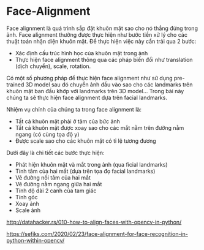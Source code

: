 # Face-Alignment
Face alignment là quá trình sắp đặt khuôn mặt sao cho nó thẳng đứng trong ảnh. Face alignment thường được thực hiện như bước tiền xử lý cho các thuật toán nhận diện khuôn mặt. Để thực hiện việc này cần trải qua 2 bước:
* Xác định cấu trúc hình học của khuôn mặt trong ảnh
* Thực hiện face alignment thông qua các pháp biến đổi như translation (dịch chuyển), scale, rotation.

Có một số phương pháp để thực hiện face alignment như sử dụng pre-trained 3D model sau đó chuyển ảnh đầu vào sao cho các landmarks trên khuôn mặt ban đầu khớp với landmarks trên 3D model... Trong bài này chúng ta sẽ thực hiện face alignment dựa trên facial landmarks.

Nhiệm vụ chính của chúng ta trong face alignment là:
* Tất cả khuôn mặt phải ở tâm của bức ảnh
* Tất cả khuôn mặt được xoay sao cho các mắt nằm trên đường nằm ngang (có cùng tọa độ y)
* Được scale sao cho các khuôn mặt có tỉ lệ tương đương

Dưới đây là chi tiết các bước thực hiện:
* Phát hiện khuôn mặt và mắt trong ảnh (qua ficial landmarks)
* Tính tâm của hai mắt (dựa trên tọa đọ facial landmarks)
* Vẽ đường nối tâm của hai mắt
* Vẽ đường nằm ngang giữa hai mắt
* Tính độ dài 2 canh của tam giác
* Tính góc
* Xoay ảnh
* Scale ảnh



http://datahacker.rs/010-how-to-align-faces-with-opencv-in-python/

https://sefiks.com/2020/02/23/face-alignment-for-face-recognition-in-python-within-opencv/ 
